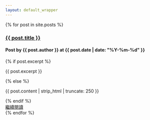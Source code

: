 ```yaml
---
layout: default_wrapper
---
```


{% for post in site.posts %}
  <h3 class="ttl"><a href="{{ site.baseurl }}{{ post.url }}">{{ post.title }}</a></h3>
  <h4 class="info">Post by {{ post.author }} at {{ post.date | date: "%Y-%m-%d" }}</h4>
  {% if post.excerpt %}
    <p>{{ post.excerpt }}</p>
  {% else %}
    <p>{{ post.content | strip_html | truncate: 250 }}</p>
  {% endif %}
  <div class="read-more"><a href="{{ site.baseurl }}{{ post.url }}">繼續閱讀</a></div>
{% endfor %}